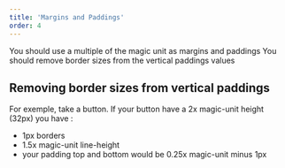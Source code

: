 ```yaml
---
title: 'Margins and Paddings'
order: 4
---
```


<hintitem>
  You should use a multiple of the magic unit as margins and paddings
</hintitem>
<hintitem>
  You should remove border sizes from the vertical paddings values
</hintitem>

<br/>

## Removing border sizes from vertical paddings

For exemple, take a button. If your button have a 2x magic-unit height (32px)
you have :

- 1px borders
- 1.5x magic-unit line-height
- your padding top and bottom would be 0.25x magic-unit minus 1px
